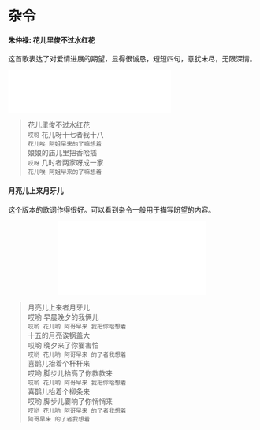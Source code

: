 # 杂令  
#### 朱仲禄: 花儿里俊不过水红花  
这首歌表达了对爱情进展的期望，显得很诚恳，短短四句，意犹未尽，无限深情。  
<iframe frameborder="no" border="0" marginwidth="0" marginheight="0" width="330" height="86" src="//music.163.com/outchain/player?type=2&id=195769&auto=1&height=66"></iframe>  

> 花儿里俊不过水红花  
> `哎呀` 花儿呀十七者我十八  
> `花儿唉 阿姐早来的了嘛想着`  
> 娘娘的庙儿里把香哈插  
> `哎呀` 几时者两家呀成一家  
> `花儿唉 阿姐早来的了嘛想着`  


#### 月亮儿上来月牙儿  
这个版本的歌词作得很好。可以看到杂令一般用于描写盼望的内容。  
<center>  
<iframe src="//player.bilibili.com/player.html?aid=28574563&bvid=BV1Cs411u7yC&cid=49466681&page=1" scrolling="no" border="0" frameborder="no" framespacing="0" allowfullscreen="true"> </iframe>  
</center>  

> 月亮儿上来者月牙儿  
> 哎哟 早晨晚夕的我俩儿  
> `哎哟 花儿哟 阿哥早来 我把你哈想着`  
> 十五的月亮诶锅盖大  
> 哎哟 晚夕来了你嫑害怕  
> `哎哟 花儿哟 阿哥早来 的了者我想着`  
> 喜鹊儿抬着个杆杆来  
> 哎哟 脚步儿抬高了你款款来  
> `哎哟 花儿哟 阿哥早来 我把你哈想着`  
> 喜鹊儿抬着个柳条来  
> 哎哟 脚步儿嫑响了你悄悄来  
> `哎哟 花儿哟 阿哥早来 的了者我想着`  
> `阿哥早来 的了者我想着`  
